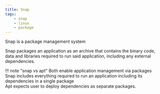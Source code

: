```yaml
---
title: Snap
tags:
    - snap
    - linux
    - package
---
```


Snap is a package management system

Snap packages an application as an archive that contains the binary code, data and libraries required to run said application, including any external dependencies.

!!! note "snap vs apt"
    Both enable application management via packages  
    Snap includes everything required to run an application including its dependencies in a single package  
    Apt expects user to deploy dependencies as separate packages.





     